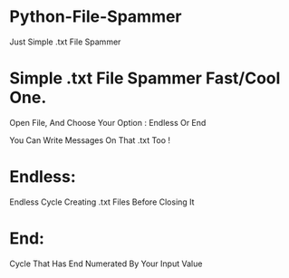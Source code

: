 # Python-File-Spammer
Just Simple .txt File Spammer

# Simple .txt File Spammer Fast/Cool One.

Open File, And Choose Your Option : Endless Or End

You Can Write Messages On That .txt Too !

# Endless:

Endless Cycle Creating .txt Files Before Closing It

# End:

Cycle That Has End Numerated By Your Input Value

